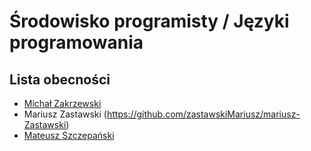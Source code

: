 # Środowisko programisty / Języki programowania

## Lista obecności

- [Michał Zakrzewski](https://github.com/ZakrzewskiM30/SPJP2025-2026)
- Mariusz Zastawski (https://github.com/zastawskiMariusz/mariusz-Zastawski)
- [Mateusz Szczepański](https://github.com/SzczepanskiMateusz/JezykiProgramowania)
